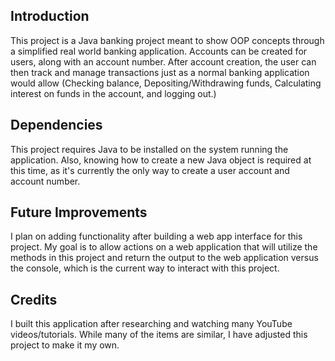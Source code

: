 ## Introduction

This project is a Java banking project meant to show OOP concepts through a simplified real world banking application. Accounts can be created for users, along with an account number. After account creation, the user can then track and manage transactions just as a normal banking application would allow (Checking balance, Depositing/Withdrawing funds, Calculating interest on funds in the account, and logging out.)

## Dependencies

This project requires Java to be installed on the system running the application. Also, knowing how to create a new Java object is required at this time, as it's currently the only way to create a user account and account number. 

## Future Improvements

I plan on adding functionality after building a web app interface for this project. My goal is to allow actions on a web application that will utilize the methods in this project and return the output to the web application versus the console, which is the current way to interact with this project. 

## Credits

I built this application after researching and watching many YouTube videos/tutorials. While many of the items are similar, I have adjusted this project to make it my own.